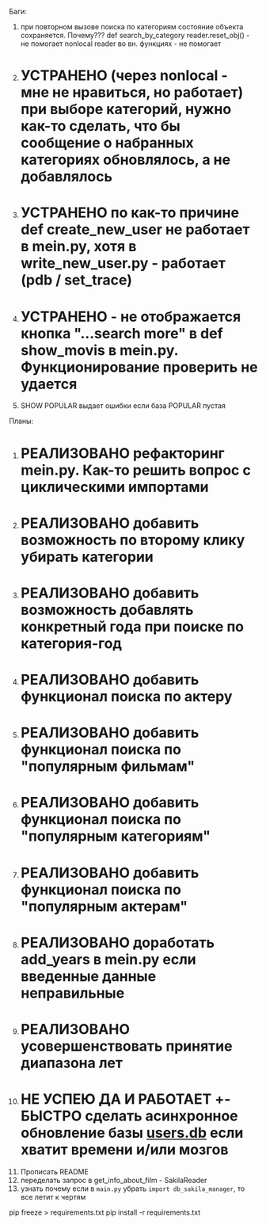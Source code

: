 Баги:
1) при повторном вызове поиска по категориям состояние объекта сохраняется. Почему???
    def search_by_category
    reader.reset_obj() - не помогает 
    nonlocal reader во вн. функциях - не помогает
2) # УСТРАНЕНО (через nonlocal - мне не нравиться, но работает) при выборе категорий, нужно как-то сделать, что бы сообщение о набранных категориях обновлялось, а не добавлялось
3) # УСТРАНЕНО по как-то причине def create_new_user не работает в mein.py, хотя в write_new_user.py - работает (pdb / set_trace) 
4) # УСТРАНЕНО - не отображается кнопка "...search more" в def show_movis в mein.py. Функционирование проверить не удается 
5) SHOW POPULAR выдает ошибки если база POPULAR пустая


Планы:
1) # РЕАЛИЗОВАНО рефакторинг mein.py. Как-то решить вопрос с циклическими импортами 
2) # РЕАЛИЗОВАНО добавить возможность по второму клику убирать категории
3) # РЕАЛИЗОВАНО добавить возможность добавлять конкретный года при поиске по категория-год
4) # РЕАЛИЗОВАНО добавить функционал поиска по актеру
5) # РЕАЛИЗОВАНО добавить функционал поиска по "популярным фильмам"
6) # РЕАЛИЗОВАНО добавить функционал поиска по "популярным категориям"
7) # РЕАЛИЗОВАНО добавить функционал поиска по "популярным актерам"
8) # РЕАЛИЗОВАНО доработать add_years в mein.py если введенные данные неправильные
9) # РЕАЛИЗОВАНО усовершенствовать принятие диапазона лет
10) # НЕ УСПЕЮ ДА И РАБОТАЕТ +- БЫСТРО сделать асинхронное обновление базы [users.db](users.db) если хватит времени и/или мозгов
11) Прописать README
12) переделать запрос в get_info_about_film - SakilaReader
13) узнать почему если в `main.py` убрать `import db_sakila_manager`, то все летит к чертям



pip freeze > requirements.txt
pip install -r requirements.txt

